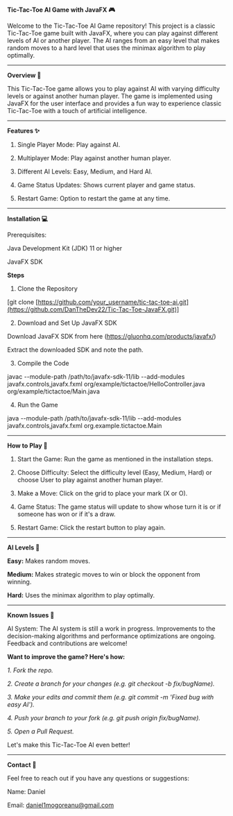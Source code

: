 **Tic-Tac-Toe AI Game with JavaFX 🎮**

Welcome to the Tic-Tac-Toe AI Game repository! This project is a classic Tic-Tac-Toe game built with JavaFX, 
where you can play against different levels of AI or another player. The AI ranges from an easy level that makes 
random moves to a hard level that uses the minimax algorithm to play optimally.

______________________________________________________________________________________________________________________________

**Overview 📝**

This Tic-Tac-Toe game allows you to play against AI with varying difficulty levels or against another human player. 
The game is implemented using JavaFX for the user interface and provides a fun way to experience classic Tic-Tac-Toe 
with a touch of artificial intelligence.
______________________________________________________________________________________________________________________________

**Features ✨**

1) Single Player Mode: Play against AI.

2) Multiplayer Mode: Play against another human player.

3) Different AI Levels: Easy, Medium, and Hard AI.

4) Game Status Updates: Shows current player and game status.

5) Restart Game: Option to restart the game at any time.
______________________________________________________________________________________________________________________________

**Installation 💻**

Prerequisites:

Java Development Kit (JDK) 11 or higher

JavaFX SDK


**Steps**

1) Clone the Repository

[git clone [https://github.com/your_username/tic-tac-toe-ai.git](https://github.com/DanTheDev22/Tic-Tac-Toe-JavaFX.git)]

2) Download and Set Up JavaFX SDK

Download JavaFX SDK from here (https://gluonhq.com/products/javafx/)

Extract the downloaded SDK and note the path.

3) Compile the Code

javac --module-path /path/to/javafx-sdk-11/lib --add-modules javafx.controls,javafx.fxml org/example/tictactoe/HelloController.java org/example/tictactoe/Main.java

4) Run the Game

java --module-path /path/to/javafx-sdk-11/lib --add-modules javafx.controls,javafx.fxml org.example.tictactoe.Main

______________________________________________________________________________________________________________________________
**How to Play 🚀**

1. Start the Game: Run the game as mentioned in the installation steps.

2. Choose Difficulty: Select the difficulty level (Easy, Medium, Hard) or choose User to play against another human player.

3. Make a Move: Click on the grid to place your mark (X or O).

4. Game Status: The game status will update to show whose turn it is or if someone has won or if it's a draw.

5. Restart Game: Click the restart button to play again.
______________________________________________________________________________________________________________________________
**AI Levels 🤖**

**Easy:** Makes random moves.

**Medium:** Makes strategic moves to win or block the opponent from winning.

**Hard:** Uses the minimax algorithm to play optimally.

______________________________________________________________________________________________________________________________
**Known Issues 🐞**

AI System: The AI system is still a work in progress. Improvements to the decision-making algorithms and performance optimizations are ongoing. Feedback and contributions are welcome!

**Want to improve the game? Here's how:**

_1. Fork the repo._

_2. Create a branch for your changes (e.g. git checkout -b fix/bugName)._

_3. Make your edits and commit them (e.g. git commit -m 'Fixed bug with easy AI')._

_4. Push your branch to your fork (e.g. git push origin fix/bugName)._

_5. Open a Pull Request._

Let's make this Tic-Tac-Toe AI even better!
______________________________________________________________________________________________________________________________

**Contact 📧**

Feel free to reach out if you have any questions or suggestions:

Name: Daniel

Email: daniel1mogoreanu@gmail.com

